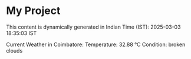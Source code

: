 # My Project

This content is dynamically generated in Indian Time (IST): 2025-03-03 18:35:03 IST


Current Weather in Coimbatore:
Temperature: 32.88 °C
Condition: broken clouds
